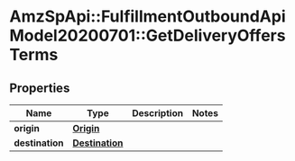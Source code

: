 # AmzSpApi::FulfillmentOutboundApiModel20200701::GetDeliveryOffersTerms

## Properties
Name | Type | Description | Notes
------------ | ------------- | ------------- | -------------
**origin** | [**Origin**](Origin.md) |  | 
**destination** | [**Destination**](Destination.md) |  | 


